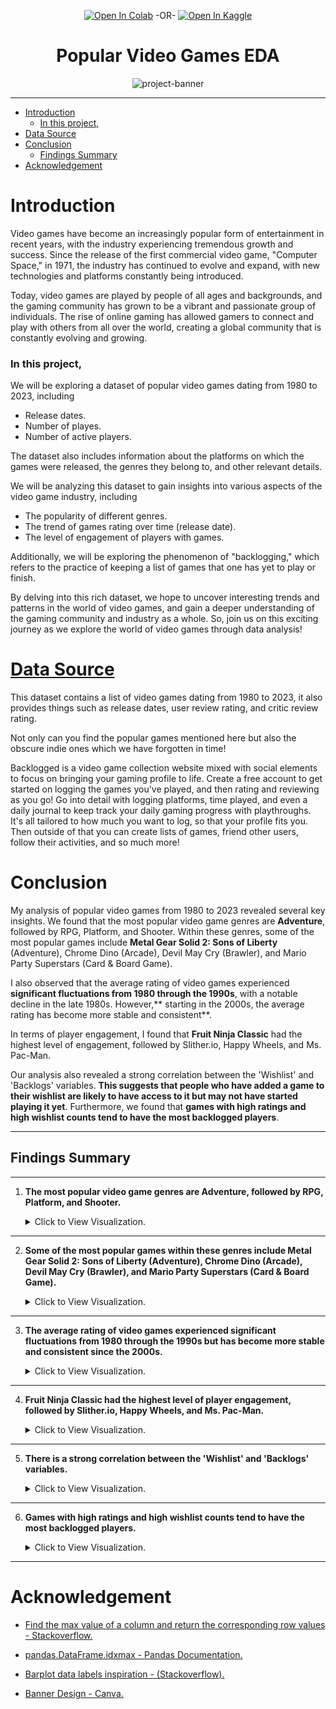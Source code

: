<div align="center">

[![Open In Colab](https://colab.research.google.com/assets/colab-badge.svg)](https://github.com/hossam-elshabory/Popular-Video-Games-1980-2023_EDA/blob/main/popular-video-games-1980-2023-eda.ipynb) -OR-
[![Open In Kaggle](https://kaggle.com/static/images/open-in-kaggle.svg)](https://www.kaggle.com/code/hossamelshabory97/popular-video-games-1980-2023-eda/notebook)

</div>

<h1 align="center">Popular Video Games EDA</h1>

<div style="text-align:center;">    <img src="https://i.imgur.com/sDrZ07n.jpg" width=800 alt="project-banner">
</div>


---
- [Introduction](#introduction)
    - [In this project,](#in-this-project)
- [Data Source](#data-source)
- [Conclusion](#conclusion)
  - [Findings Summary](#findings-summary)
- [Acknowledgement](#acknowledgement)


# Introduction 

Video games have become an increasingly popular form of entertainment in recent years, with the industry experiencing tremendous growth and success. Since the release of the first commercial video game, "Computer Space," in 1971, the industry has continued to evolve and expand, with new technologies and platforms constantly being introduced.

Today, video games are played by people of all ages and backgrounds, and the gaming community has grown to be a vibrant and passionate group of individuals. The rise of online gaming has allowed gamers to connect and play with others from all over the world, creating a global community that is constantly evolving and growing.


### In this project, 

We will be exploring a dataset of popular video games dating from 1980 to 2023, including 
- Release dates. 
- Number of playes.
- Number of active players. 

The dataset also includes information about the platforms on which the games were released, the genres they belong to, and other relevant details.

We will be analyzing this dataset to gain insights into various aspects of the video game industry, including 

- The popularity of different genres. 
- The trend of games rating over time (release date). 
- The level of engagement of players with games. 

Additionally, we will be exploring the phenomenon of "backlogging," which refers to the practice of keeping a list of games that one has yet to play or finish.

By delving into this rich dataset, we hope to uncover interesting trends and patterns in the world of video games, and gain a deeper understanding of the gaming community and industry as a whole. So, join us on this exciting journey as we explore the world of video games through data analysis!

# [Data Source](https://www.kaggle.com/datasets/arnabchaki/popular-video-games-1980-2023)

This dataset contains a list of video games dating from 1980 to 2023, it also provides things such as release dates, user review rating, and critic review rating.

Not only can you find the popular games mentioned here but also the obscure indie ones which we have forgotten in time!

Backlogged is a video game collection website mixed with social elements to focus on bringing your gaming profile to life. Create a free account to get started on logging the games you've played, and then rating and reviewing as you go! Go into detail with logging platforms, time played, and even a daily journal to keep track your daily gaming progress with playthroughs. It's all tailored to how much you want to log, so that your profile fits you. Then outside of that you can create lists of games, friend other users, follow their activities, and so much more!


# Conclusion

My analysis of popular video games from 1980 to 2023 revealed several key insights. We found that the most popular video game genres are **Adventure**, followed by RPG, Platform, and Shooter. Within these genres, some of the most popular games include **Metal Gear Solid 2: Sons of Liberty** (Adventure), Chrome Dino (Arcade), Devil May Cry (Brawler), and Mario Party Superstars (Card & Board Game).

I also observed that the average rating of video games experienced **significant fluctuations from 1980 through the 1990s**, with a notable decline in the late 1980s. However,** starting in the 2000s, the average rating has become more stable and consistent**.

In terms of player engagement, I found that **Fruit Ninja Classic** had the highest level of engagement, followed by Slither.io, Happy Wheels, and Ms. Pac-Man.

Our analysis also revealed a strong correlation between the 'Wishlist' and 'Backlogs' variables. **This suggests that people who have added a game to their wishlist are likely to have access to it but may not have started playing it yet**. Furthermore, we found that **games with high ratings and high wishlist counts tend to have the most backlogged players**.

---

## Findings Summary
---

1. **The most popular video game genres are Adventure, followed by RPG, Platform, and Shooter.**

    <details>
    <summary>Click to View Visualization.</summary>

    ![Alt text](Assets/top_10_popular_genres.png)
    </details>

****

2. **Some of the most popular games within these genres include Metal Gear Solid 2: Sons of Liberty (Adventure), Chrome Dino (Arcade), Devil May Cry (Brawler), and Mario Party Superstars (Card & Board Game).**

    <details>
    <summary>Click to View Visualization.</summary>

    ![Alt text](Assets/most_pop_game_in_each_genre.png)
    </details>

****

3. **The average rating of video games experienced significant fluctuations from 1980 through the 1990s but has become more stable and consistent since the 2000s.**

    <details>
    <summary>Click to View Visualization.</summary>

    ![Alt text](Assets/average_game_rating_by_year.png)
    </details>

****

4. **Fruit Ninja Classic had the highest level of player engagement, followed by Slither.io, Happy Wheels, and Ms. Pac-Man.**

    <details>
    <summary>Click to View Visualization.</summary>

    ![Alt text](Assets/top_engament.png)
    </details>

****

5. **There is a strong correlation between the 'Wishlist' and 'Backlogs' variables.**

    <details>
    <summary>Click to View Visualization.</summary>

    ![Alt text](Assets/wishtlist_backlogs.png)
    </details>

****

6. **Games with high ratings and high wishlist counts tend to have the most backlogged players.**

    <details>
    <summary>Click to View Visualization.</summary>

    ![Alt text](Assets/rating_backlogs.png)
    </details>

****


# Acknowledgement 

- [Find the max value of a column and return the corresponding row values - Stackoverflow.](https://stackoverflow.com/questions/15741759/find-maximum-value-of-a-column-and-return-the-corresponding-row-values-using-pan#:~:text=Assuming%20df%20has%20a%20unique%20index%2C%20this%20gives,so%20df.loc%20may%20return%20more%20than%20one%20row.)

- [pandas.DataFrame.idxmax - Pandas Documentation.](https://pandas.pydata.org/pandas-docs/stable/reference/api/pandas.DataFrame.idxmax.html)

- [Barplot data labels inspiration - (Stackoverflow).](https://stackoverflow.com/questions/59213470/how-to-annotate-text-on-horizontal-seaborn-barplot)

- [Banner Design - Canva.](https://canva.com/)

